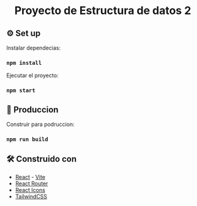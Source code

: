 <h1 align="center">Proyecto de Estructura de datos 2</h1>


## ⚙️ Set up 
Instalar dependecias:
### `npm install`
Ejecutar el proyecto:
### `npm start`

## 💼 Produccion
Construir para podruccion:
### `npm run build`


## 🛠️ Construido con
- [React](https://reactjs.org/) - [Vite](https://vitejs.dev/guide/)
- [React Router](https://reactrouter.com/en/main)
- [React Icons](https://react-icons.github.io/react-icons)
- [TailwindCSS](https://tailwindcss.com/)